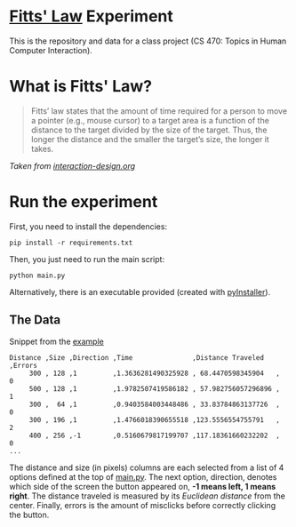 # [Fitts' Law](https://en.wikipedia.org/wiki/Fitts's_law) Experiment

This is the repository and data for a class project (CS 470: Topics in Human Computer Interaction).

# What is Fitts' Law?

> Fitts’ law states that the amount of time required for a person to move a pointer (e.g., mouse cursor) to a target area is a function of the distance to the target divided by the size of the target. Thus, the longer the distance and the smaller the target’s size, the longer it takes.

_Taken from [interaction-design.org](https://www.interaction-design.org/literature/topics/fitts-law)_

# Run the experiment

First, you need to install the dependencies:

```
pip install -r requirements.txt
```

Then, you just need to run the main script:

```
python main.py
```

Alternatively, there is an executable provided (created with [pyInstaller](https://pyinstaller.org/en/stable/)).

## The Data

Snippet from the [example](./data/Example%20-%20Fitts%20Law%20Data.csv)

```csv
Distance ,Size ,Direction ,Time               ,Distance Traveled   ,Errors
     300 , 128 ,1         ,1.3636281490325928 , 68.4470598345904   ,     0
     500 , 128 ,1         ,1.9782507419586182 , 57.982756057296896 ,     1
     300 ,  64 ,1         ,0.9403584003448486 , 33.83784863137726  ,     0
     300 , 196 ,1         ,1.4766018390655518 ,123.5556554755791   ,     2
     400 , 256 ,-1        ,0.5160679817199707 ,117.18361660232202  ,     0
...
```

The distance and size (in pixels) columns are each selected from a list of 4 options defined at the top of [main.py](./main.py).
The next option, direction, denotes which side of the screen the button appeared on, **-1 means left, 1 means right**. The distance
traveled is measured by its _Euclidean distance_ from the center. Finally, errors is the amount of misclicks before correctly clicking
the button.
